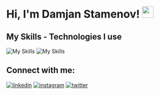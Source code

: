 # Hi, I'm Damjan Stamenov! <img src="https://raw.githubusercontent.com/MartinHeinz/MartinHeinz/master/wave.gif" width="30px" height="30px">

## My Skills - Technologies I use
![My Skills](https://skillicons.dev/icons?i=js,ts,react,next,tailwind,git,github)
![My Skills](https://skillicons.dev/icons?i=html,css,bootstrap)

## Connect with me:
[![linkedin](https://skillicons.dev/icons?i=linkedin)](https://www.linkedin.com/in/damjan-stamenov/)
[![instagram](https://skillicons.dev/icons?i=instagram)](https://www.instagram.com/damjanstamenov/)
[![twitter](https://skillicons.dev/icons?i=twitter)](https://twitter.com/@Dam0n_S15)
